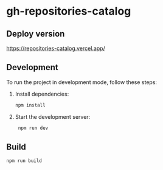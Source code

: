 # gh-repositories-catalog

## Deploy version

https://repositories-catalog.vercel.app/

## Development

To run the project in development mode, follow these steps:

1. Install dependencies:
   ```bash
   npm install

2. Start the development server:
   ```bash
	npm run dev

## Build
	npm run build
